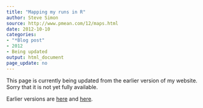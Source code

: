 ```yaml
---
title: "Mapping my runs in R"
author: Steve Simon
source: http://www.pmean.com/12/maps.html
date: 2012-10-10
categories:
- "*Blog post"
- 2012
- Being updated
output: html_document
page_update: no
---
```


This page is currently being updated from the earlier version of my website. Sorry that it is not yet fully available.

<!---More--->

Earlier versions are [here][sim1] and [here][sim2].
 
[sim1]: http://www.pmean.com/12/maps.html
[sim2]: http://new.pmean.com/mapping-my-runs/
